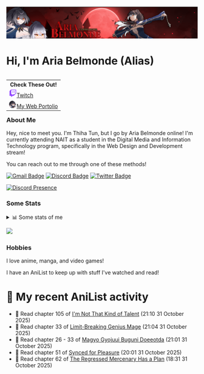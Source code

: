 <img src="img/banner-art.png"></img>

# Hi, I'm Aria Belmonde (Alias)

<table align="right">
<th align="center">Check These Out!</th>
<!-- Twitch -->
 <tr>
    <td>
        <a href="https://www.twitch.tv/ariabelmonde"><img src="img/twitch-icon.png" height="20">Twitch</a>
    </td>
 </tr>
<!-- Website -->
 <tr>
    <td>
        <a href="https://www.ariabelmonde.ca/"><img src="img/profile-icon.png" height="20">My Web Portolio</a>
    </td>
 </tr>
</table>

### About Me
Hey, nice to meet you. I'm Thiha Tun, but I go by Aria Belmonde online! I'm currently attending NAIT as a student in the Digital Media and Information Technology program, specifically in the Web Design and Development stream!


You can reach out to me through one of these methods!

[![Gmail Badge](https://img.shields.io/badge/Gmail-D14836?style=for-the-badge&logo=gmail&logoColor=white)](mailto:ariabelmonde@gmail.com)
[![Discord Badge](https://img.shields.io/badge/Discord-5865F2?style=for-the-badge&logo=discord&logoColor=white)](https://discordapp.com/users/206236479016534017)
[![Twitter Badge](https://img.shields.io/badge/X-000000?style=for-the-badge&logo=x&logoColor=white)](https://x.com/ariabelmonde)

[![Discord Presence](https://lanyard.cnrad.dev/api/206236479016534017)](https://discord.com/users/206236479016534017)

### Some Stats
<details>
  <summary>📊 Some stats of me</summary>
  
![My github stats!](https://github-readme-stats.vercel.app/api?username=falloffyourhorse&show_icons=true&theme=radical&custom_title=My%20Github%20Stats:&line_height=33&include_all_commits=true) 
![My top langauges](https://github-readme-stats.vercel.app/api/top-langs?username=falloffyourhorse&show_icons=true&theme=radical&custom_title=My%20most%20used%20languages:&layout=compact&card_width=445) 
</details>

![](https://komarev.com/ghpvc/?username=FallOffYourHorse&color=8b0000)

### Hobbies
I love anime, manga, and video games! 

I have an AniList to keep up with stuff I've watched and read!

# 🌸 My recent AniList activity

<!-- ANILIST_ACTIVITY:start -->

-   📖 Read chapter 105 of [I'm Not That Kind of Talent](https://anilist.co/manga/158448) (21:10 31 October 2025)
-   📖 Read chapter 33 of [Limit-Breaking Genius Mage](https://anilist.co/manga/193513) (21:04 31 October 2025)
-   📖 Read chapter 26 - 33 of [Magyo Gyojuui Buguni Doeeotda](https://anilist.co/manga/189888) (21:01 31 October 2025)
-   📖 Read chapter 51 of [Synced for Pleasure](https://anilist.co/manga/187194) (20:01 31 October 2025)
-   📖 Read chapter 62 of [The Regressed Mercenary Has a Plan](https://anilist.co/manga/182066) (18:31 31 October 2025)

<!-- ANILIST_ACTIVITY:end -->
